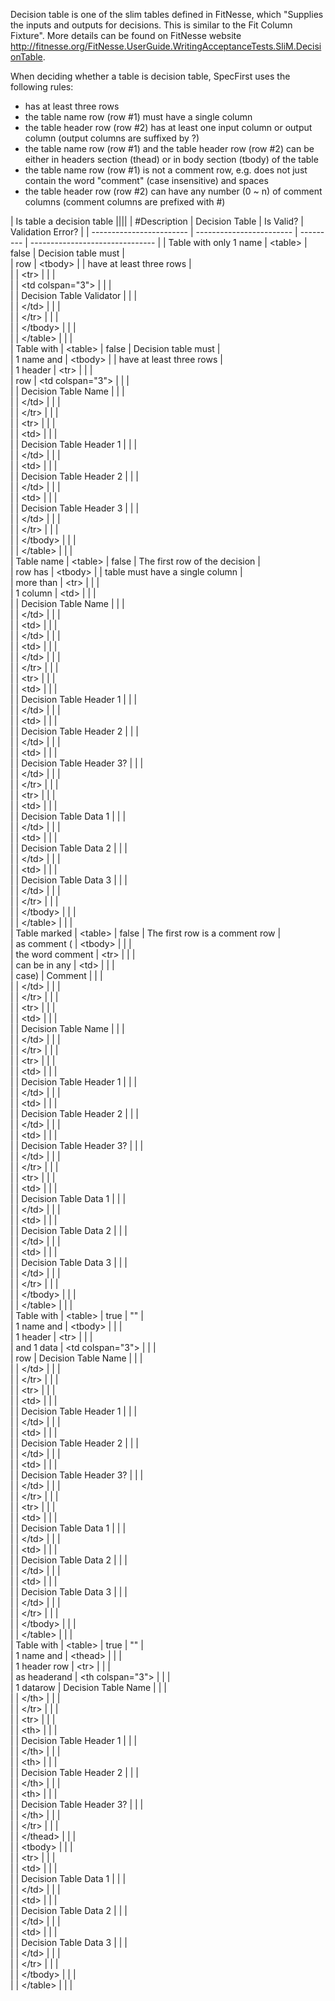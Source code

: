 ﻿Decision table is one of the slim tables defined in FitNesse, which "Supplies the inputs and outputs for decisions. This is similar to the Fit Column Fixture". More details can be found on FitNesse website http://fitnesse.org/FitNesse.UserGuide.WritingAcceptanceTests.SliM.DecisionTable.

When deciding whether a table is decision table, SpecFirst uses the following rules:
- has at least three rows
- the table name row (row #1) must have a single column
- the table header row (row #2) has at least one input column or output column (output columns are suffixed by ?)
- the table name row (row #1) and the table header row (row #2) can be either in headers section (thead) or in body section (tbody) of the table
- the table name row (row #1) is not a comment row, e.g. does not just contain the word "comment" (case insensitive) and spaces
- the table header row (row #2) can have any number (0 ~ n) of comment columns (comment columns are prefixed with #)

| Is table a decision table                                                                       ||||
| #Description                 | Decision Table           | Is Valid? | Validation Error?               |
| ------------------------ | ------------------------ | --------- | ------------------------------- |
| Table with only 1 name   | \<table\>                | false     | Decision table must                |\
| row                      | \<tbody\>                |           | have at least three rows           |\
|                          | \<tr\>                   |           |                                    |\
|                          | \<td colspan="3"\>       |           |                                    |\
|                          | Decision Table Validator |           |                                    |\
|                          | \</td\>                  |           |                                    |\
|                          | \</tr\>                  |           |                                    |\
|                          | \</tbody\>               |           |                                    |\
|                          | \</table\>               |           |                                 |   
| Table with               | \<table\>                | false     | Decision table must                |\
| 1 name and               | \<tbody\>                |           | have at least three rows           |\
| 1 header                 | \<tr\>                   |           |                                    |\
| row                      | \<td colspan="3"\>       |           |                                    |\
|                          | Decision Table Name      |           |                                    |\
|                          | \</td\>                  |           |                                    |\
|                          | \</tr\>                  |           |                                    |\
|                          | \<tr\>                   |           |                                    |\
|                          | \<td\>                   |           |                                    |\
|                          | Decision Table Header 1  |           |                                    |\
|                          | \</td\>                  |           |                                    |\
|                          | \<td\>                   |           |                                    |\
|                          | Decision Table Header 2  |           |                                    |\
|                          | \</td\>                  |           |                                    |\
|                          | \<td\>                   |           |                                    |\
|                          | Decision Table Header 3  |           |                                    |\
|                          | \</td\>                  |           |                                    |\
|                          | \</tr\>                  |           |                                    |\
|                          | \</tbody\>               |           |                                    |\
|                          | \</table\>               |           |                                 |   
| Table name               | \<table\>                | false     | The first row of the decision      |\
| row has                  | \<tbody\>                |           | table must have a single column    |\
| more than                | \<tr\>                   |           |                                    |\
| 1 column                 | \<td\>                   |           |                                    |\
|                          | Decision Table Name      |           |                                    |\
|                          | \</td\>                  |           |                                    |\
|                          | \<td\>                   |           |                                    |\
|                          | \</td\>                  |           |                                    |\
|                          | \<td\>                   |           |                                    |\
|                          | \</td\>                  |           |                                    |\
|                          | \</tr\>                  |           |                                    |\
|                          | \<tr\>                   |           |                                    |\
|                          | \<td\>                   |           |                                    |\
|                          | Decision Table Header 1  |           |                                    |\
|                          | \</td\>                  |           |                                    |\
|                          | \<td\>                   |           |                                    |\
|                          | Decision Table Header 2  |           |                                    |\
|                          | \</td\>                  |           |                                    |\
|                          | \<td\>                   |           |                                    |\
|                          | Decision Table Header 3? |           |                                    |\
|                          | \</td\>                  |           |                                    |\
|                          | \</tr\>                  |           |                                    |\
|                          | \<tr\>                   |           |                                    |\
|                          | \<td\>                   |           |                                    |\
|                          | Decision Table Data 1    |           |                                    |\
|                          | \</td\>                  |           |                                    |\
|                          | \<td\>                   |           |                                    |\
|                          | Decision Table Data 2    |           |                                    |\
|                          | \</td\>                  |           |                                    |\
|                          | \<td\>                   |           |                                    |\
|                          | Decision Table Data 3    |           |                                    |\
|                          | \</td\>                  |           |                                    |\
|                          | \</tr\>                  |           |                                    |\
|                          | \</tbody\>               |           |                                    |\
|                          | \</table\>               |           |                                 |   
| Table marked             | \<table\>                | false     | The first row is a comment row      |\
| as comment (             | \<tbody\>                |           |     |\
| the word comment         | \<tr\>                   |           |                                    |\
| can be in any            | \<td\>                   |           |                                    |\
| case)                    | Comment      |           |                                    |\
|                          | \</td\>                  |           |                                    |\
|                          | \</tr\>                  |           |                                    |\
|                          | \<tr\>                   |           |                                    |\
|                          | \<td\>                   |           |                                    |\
|                          | Decision Table Name      |           |                                    |\
|                          | \</td\>                  |           |                                    |\
|                          | \</tr\>                  |           |                                    |\
|                          | \<tr\>                   |           |                                    |\
|                          | \<td\>                   |           |                                    |\
|                          | Decision Table Header 1  |           |                                    |\
|                          | \</td\>                  |           |                                    |\
|                          | \<td\>                   |           |                                    |\
|                          | Decision Table Header 2  |           |                                    |\
|                          | \</td\>                  |           |                                    |\
|                          | \<td\>                   |           |                                    |\
|                          | Decision Table Header 3? |           |                                    |\
|                          | \</td\>                  |           |                                    |\
|                          | \</tr\>                  |           |                                    |\
|                          | \<tr\>                   |           |                                    |\
|                          | \<td\>                   |           |                                    |\
|                          | Decision Table Data 1    |           |                                    |\
|                          | \</td\>                  |           |                                    |\
|                          | \<td\>                   |           |                                    |\
|                          | Decision Table Data 2    |           |                                    |\
|                          | \</td\>                  |           |                                    |\
|                          | \<td\>                   |           |                                    |\
|                          | Decision Table Data 3    |           |                                    |\
|                          | \</td\>                  |           |                                    |\
|                          | \</tr\>                  |           |                                    |\
|                          | \</tbody\>               |           |                                    |\
|                          | \</table\>               |           |                                 |   
| Table with               | \<table\>                | true      | ""                                 |\
| 1 name and               | \<tbody\>                |           |                                    |\
| 1 header                 | \<tr\>                   |           |                                    |\
| and 1 data               | \<td colspan="3"\>       |           |                                    |\
| row                      | Decision Table Name      |           |                                    |\
|                          | \</td\>                  |           |                                    |\
|                          | \</tr\>                  |           |                                    |\
|                          | \<tr\>                   |           |                                    |\
|                          | \<td\>                   |           |                                    |\
|                          | Decision Table Header 1  |           |                                    |\
|                          | \</td\>                  |           |                                    |\
|                          | \<td\>                   |           |                                    |\
|                          | Decision Table Header 2  |           |                                    |\
|                          | \</td\>                  |           |                                    |\
|                          | \<td\>                   |           |                                    |\
|                          | Decision Table Header 3? |           |                                    |\
|                          | \</td\>                  |           |                                    |\
|                          | \</tr\>                  |           |                                    |\
|                          | \<tr\>                   |           |                                    |\
|                          | \<td\>                   |           |                                    |\
|                          | Decision Table Data 1    |           |                                    |\
|                          | \</td\>                  |           |                                    |\
|                          | \<td\>                   |           |                                    |\
|                          | Decision Table Data 2    |           |                                    |\
|                          | \</td\>                  |           |                                    |\
|                          | \<td\>                   |           |                                    |\
|                          | Decision Table Data 3    |           |                                    |\
|                          | \</td\>                  |           |                                    |\
|                          | \</tr\>                  |           |                                    |\
|                          | \</tbody\>               |           |                                    |\
|                          | \</table\>               |           |                                 |   
| Table with               | \<table\>                | true      | ""                                 |\
| 1 name and               | \<thead\>                |           |                                    |\
| 1 header row             | \<tr\>                   |           |                                    |\
| as headerand             | \<th colspan="3"\>       |           |                                    |\
| 1 datarow                | Decision Table Name      |           |                                    |\
|                          | \</th\>                  |           |                                    |\
|                          | \</tr\>                  |           |                                    |\
|                          | \<tr\>                   |           |                                    |\
|                          | \<th\>                   |           |                                    |\
|                          | Decision Table Header 1  |           |                                    |\
|                          | \</th\>                  |           |                                    |\
|                          | \<th\>                   |           |                                    |\
|                          | Decision Table Header 2  |           |                                    |\
|                          | \</th\>                  |           |                                    |\
|                          | \<th\>                   |           |                                    |\
|                          | Decision Table Header 3? |           |                                    |\
|                          | \</th\>                  |           |                                    |\
|                          | \</tr\>                  |           |                                    |\
|                          | \</thead\>               |           |                                    |\
|                          | \<tbody\>                |           |                                    |\
|                          | \<tr\>                   |           |                                    |\
|                          | \<td\>                   |           |                                    |\
|                          | Decision Table Data 1    |           |                                    |\
|                          | \</td\>                  |           |                                    |\
|                          | \<td\>                   |           |                                    |\
|                          | Decision Table Data 2    |           |                                    |\
|                          | \</td\>                  |           |                                    |\
|                          | \<td\>                   |           |                                    |\
|                          | Decision Table Data 3    |           |                                    |\
|                          | \</td\>                  |           |                                    |\
|                          | \</tr\>                  |           |                                    |\
|                          | \</tbody\>               |           |                                    |\
|                          | \</table\>               |           |                                 |   

